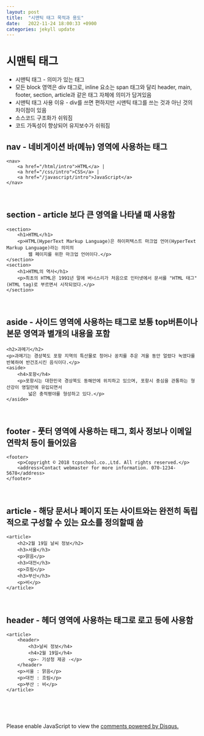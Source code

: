 ```yaml
---
layout: post
title:  "시맨틱 태그 목적과 용도"
date:   2022-11-24 18:00:33 +0900
categories: jekyll update
---
```

# 시맨틱 태그

* 시맨틱 태그 - 의미가 있는 태그
* 모든 block 영역은 div 태그로, inline 요소는 span 태그와 달리 header, main, footer, section, article과 같은 태그 자체에 의미가 담겨있음
* 시맨틱 태그 사용 이유 - div를 쓰면 편하지만 시맨틱 태그를 쓰는 것과 아닌 것의 차이점이 있음
* 소스코드 구조화가 쉬워짐
* 코드 가독성이 향상되어 유지보수가 쉬워짐

## nav - 네비게이션 바(메뉴) 영역에 사용하는 태그
```
<nav>
    <a href="/html/intro">HTML</a> |
    <a href="/css/intro">CSS</a> |
    <a href="/javascript/intro">JavaScript</a>
</nav>
```
<br>

## section - article 보다 큰 영역을 나타낼 때 사용함
```
<section>
    <h1>HTML</h1>
    <p>HTML(HyperText Markup Language)은 하이퍼텍스트 마크업 언어(HyperText Markup Language)라는 의미의
        웹 페이지를 위한 마크업 언어이다.</p>
</section>
<section>
    <h1>HTML의 역사</h1>
    <p>최초의 HTML은 1991년 말에 버너스리가 처음으로 인터넷에서 문서를 "HTML 태그"(HTML tag)로 부르면서 시작되었다.</p>
</section>
```
<br>

## aside - 사이드 영역에 사용하는 태그로 보통 top버튼이나 본문 영역과 별개의 내용을 포함
```
<h2>과메기</h2>
<p>과메기는 경상북도 포항 지역의 특산물로 청어나 꽁치를 추운 겨울 동안 얼렸다 녹였다를 반복하여 반건조시킨 음식이다.</p>
<aside>
    <h4>포항</h4>
    <p>포항시는 대한민국 경상북도 동해안에 위치하고 있으며, 포항시 중심을 관통하는 형산강이 영일만에 유입되면서 
        넓은 충적평야를 형성하고 있다.</p>
</aside>
```
<br>

## footer - 풋터 영역에 사용하는 태그, 회사 정보나 이메일 연락처 등이 들어있음
```
<footer>
    <p>Copyright © 2018 tcpschool.co.,Ltd. All rights reserved.</p>
    <address>Contact webmaster for more information. 070-1234-5678</address>
</footer>
```
<br>

## article - 해당 문서나 페이지 또는 사이트와는 완전히 독립적으로 구성할 수 있는 요소를 정의할때 씀

```
<article>
    <h2>2월 19일 날씨 정보</h2>
    <h3>서울</h3>
    <p>맑음</p>
    <h3>대전</h3>
    <p>흐림</p>
    <h3>부산</h3>
    <p>비</p>
</article>
```
<br>

## header - 헤더 영역에 사용하는 태그로 로고 등에 사용함
```
<article>
    <header>
        <h3>날씨 정보</h4>
        <h4>2월 19일</h4>
        <p>- 기상청 제공 -</p>
    </header>
    <p>서울 : 맑음</p>
    <p>대전 : 흐림</p>
    <p>부산 : 비</p>
</article>
```

<br><br><br>

<div id="disqus_thread"></div>
<script>
    /**
    *  RECOMMENDED CONFIGURATION VARIABLES: EDIT AND UNCOMMENT THE SECTION BELOW TO INSERT DYNAMIC VALUES FROM YOUR PLATFORM OR CMS.
    *  LEARN WHY DEFINING THESE VARIABLES IS IMPORTANT: https://disqus.com/admin/universalcode/#configuration-variables    */
    /*
    var disqus_config = function () {
    this.page.url = PAGE_URL;  // Replace PAGE_URL with your page's canonical URL variable
    this.page.identifier = PAGE_IDENTIFIER; // Replace PAGE_IDENTIFIER with your page's unique identifier variable
    };
    */
    (function() { // DON'T EDIT BELOW THIS LINE
    var d = document, s = d.createElement('script');
    s.src = 'https://melonweb.disqus.com/embed.js';
    s.setAttribute('data-timestamp', +new Date());
    (d.head || d.body).appendChild(s);
    })();
</script>
<noscript>Please enable JavaScript to view the <a href="https://disqus.com/?ref_noscript">comments powered by Disqus.</a></noscript>